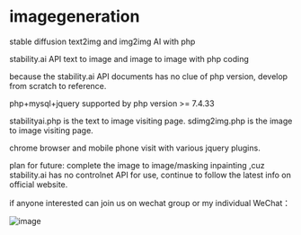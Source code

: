# imagegeneration

stable diffusion text2img and img2img AI with php 

stability.ai API text to image and image to image with php coding

because the stability.ai API documents has no clue of php version, develop from scratch to reference.

php+mysql+jquery
supported by php version >= 7.4.33

stabilityai.php is the text to image visiting page.
sdimg2img.php is the image to image visiting page. 

chrome browser and mobile phone visit with various jquery plugins.

plan for future:
complete the image to image/masking inpainting ,cuz stability.ai has no controlnet API for use, continue to follow the latest info on official website.

if anyone interested can join us on wechat group or my individual WeChat：

![image](https://github.com/frankchieng/imagegeneration/blob/main/wechat.jpg)



